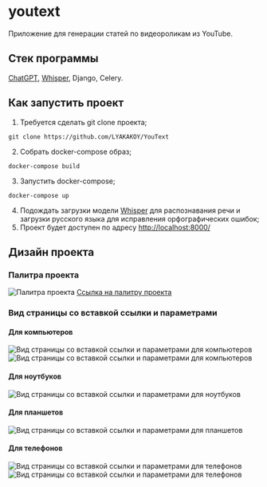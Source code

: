 # youtext
Приложение для генерации статей по видеороликам из YouTube.

## Стек программы
[ChatGPT](https://platform.openai.com/docs/guides/gpt/chat-completions-api), [Whisper](https://github.com/openai/whisper), Django, Celery.

## Как запустить проект
1. Требуется сделать git clone проекта;
```
git clone https://github.com/LYAKAKOY/YouText
```
2. Собрать docker-compose образ;
```
docker-compose build
```
3. Запустить docker-compose;
```
docker-compose up
```
4. Подождать загрузки модели [Whisper](https://github.com/openai/whisper) для распознавания речи и загрузки русского языка для исправления орфографических ошибок;
5. Проект будет доступен по адресу [http://localhost:8000/](http://localhost:8000/)
## Дизайн проекта
### Палитра проекта
![Палитра проекта](https://i.imgur.com/iAV7ysi.png)
[Ссылка на палитру проекта](https://coolors.co/palette/202020-0e0e0e-1a1a1a-ffffff)

### Вид страницы со вставкой ссылки и параметрами
#### Для компьютеров
![Вид страницы со вставкой ссылки и параметрами для компьютеров](https://i.imgur.com/JhM3Iw2.png)
![Вид страницы со вставкой ссылки и параметрами для компьютеров](https://i.imgur.com/FmF8RkE.png)
#### Для ноутбуков
![Вид страницы со вставкой ссылки и параметрами для ноутбуков](https://i.imgur.com/dCaWbr8.png)
#### Для планшетов
![Вид страницы со вставкой ссылки и параметрами для планшетов](https://i.imgur.com/vCdpMqf.png)
#### Для телефонов
![Вид страницы со вставкой ссылки и параметрами для телефонов](https://i.imgur.com/Ar9Ye01.png)
![Вид страницы со вставкой ссылки и параметрами для телефонов](https://i.imgur.com/Yw5Nk5A.png)

